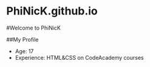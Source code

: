# PhiNicK.github.io

#Welcome to PhiNicK

##My Profile
* Age: 17 
* Experience: HTML&CSS on CodeAcademy courses 
